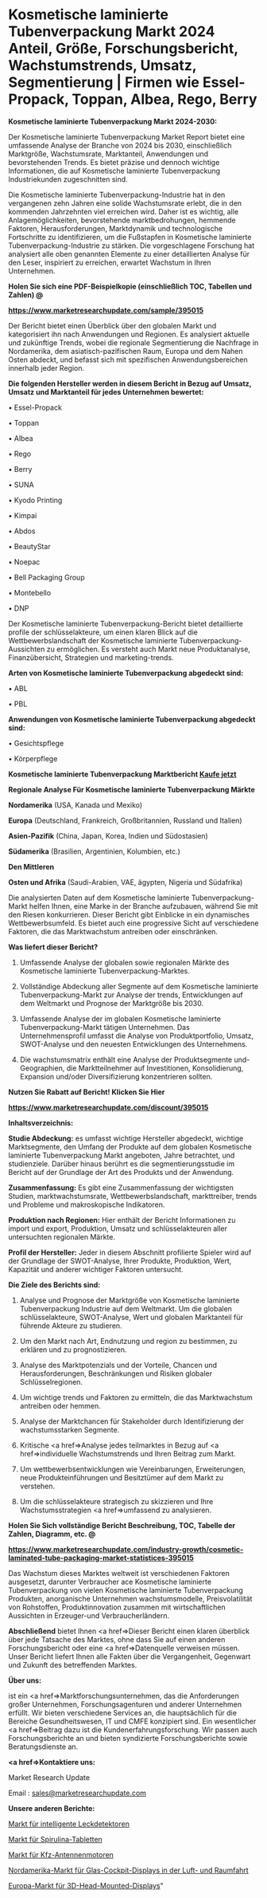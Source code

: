 # Kosmetische laminierte Tubenverpackung Markt 2024 Anteil, Größe, Forschungsbericht, Wachstumstrends, Umsatz, Segmentierung | Firmen wie Essel-Propack, Toppan, Albea, Rego, Berry

<strong>Kosmetische laminierte Tubenverpackung Markt 2024-2030:</strong>

Der Kosmetische laminierte Tubenverpackung Market Report bietet eine umfassende Analyse der Branche von 2024 bis 2030, einschließlich Marktgröße, Wachstumsrate, Marktanteil, Anwendungen und bevorstehenden Trends. Es bietet präzise und dennoch wichtige Informationen, die auf Kosmetische laminierte Tubenverpackung Industriekunden zugeschnitten sind.

Die Kosmetische laminierte Tubenverpackung-Industrie hat in den vergangenen zehn Jahren eine solide Wachstumsrate erlebt, die in den kommenden Jahrzehnten viel erreichen wird. Daher ist es wichtig, alle Anlagemöglichkeiten, bevorstehende marktbedrohungen, hemmende Faktoren, Herausforderungen, Marktdynamik und technologische Fortschritte zu identifizieren, um die Fußstapfen in Kosmetische laminierte Tubenverpackung-Industrie zu stärken. Die vorgeschlagene Forschung hat analysiert alle oben genannten Elemente zu einer detaillierten Analyse für den Leser, inspiriert zu erreichen, erwartet Wachstum in Ihren Unternehmen.



<strong>Holen Sie sich eine PDF-Beispielkopie (einschließlich TOC, Tabellen und Zahlen) @
</strong>

<strong><a href=https://www.marketresearchupdate.com/sample/395015>

<strong>https://www.marketresearchupdate.com/sample/395015</u></font></a></strong></strong>

Der Bericht bietet einen Überblick über den globalen Markt und kategorisiert ihn nach Anwendungen und Regionen. Es analysiert aktuelle und zukünftige Trends, wobei die regionale Segmentierung die Nachfrage in Nordamerika, dem asiatisch-pazifischen Raum, Europa und dem Nahen Osten abdeckt, und befasst sich mit spezifischen Anwendungsbereichen innerhalb jeder Region.



<strong>Die folgenden Hersteller werden in diesem Bericht in Bezug auf Umsatz, Umsatz und Marktanteil für jedes Unternehmen bewertet:</strong>

• Essel-Propack

• Toppan

• Albea

• Rego

• Berry

• SUNA

• Kyodo Printing

• Kimpai

• Abdos

• BeautyStar

• Noepac

• Bell Packaging Group

• Montebello

• DNP

Der Kosmetische laminierte Tubenverpackung-Bericht bietet detaillierte profile der schlüsselakteure, um einen klaren Blick auf die Wettbewerbslandschaft der Kosmetische laminierte Tubenverpackung-Aussichten zu ermöglichen. Es versteht auch Markt neue Produktanalyse, Finanzübersicht, Strategien und marketing-trends.



<strong>Arten von Kosmetische laminierte Tubenverpackung abgedeckt sind:</strong>

• ABL

• PBL



<strong>Anwendungen von Kosmetische laminierte Tubenverpackung abgedeckt sind:</strong>

• Gesichtspflege

• Körperpflege



<strong>Kosmetische laminierte Tubenverpackung Marktbericht <a href=https://www.marketresearchupdate.com/buynow/395015>Kaufe jetzt</a></strong>



<strong>Regionale Analyse Für Kosmetische laminierte Tubenverpackung Märkte</strong>



<strong>Nordamerika</strong> (USA, Kanada und Mexiko)



<strong>Europa</strong> (Deutschland, Frankreich, Großbritannien, Russland und Italien)



<strong>Asien-Pazifik</strong> (China, Japan, Korea, Indien und Südostasien)



<strong>Südamerika</strong> (Brasilien, Argentinien, Kolumbien, etc.)



<strong>Den Mittleren</strong> 

<strong>Osten und Afrika</strong> (Saudi-Arabien, VAE, ägypten, Nigeria und Südafrika)

Die analysierten Daten auf dem Kosmetische laminierte Tubenverpackung-Markt helfen Ihnen, eine Marke in der Branche aufzubauen, während Sie mit den Riesen konkurrieren. Dieser Bericht gibt Einblicke in ein dynamisches Wettbewerbsumfeld. Es bietet auch eine progressive Sicht auf verschiedene Faktoren, die das Marktwachstum antreiben oder einschränken.



<strong>Was liefert dieser Bericht?</strong>

1. Umfassende Analyse der globalen sowie regionalen Märkte des Kosmetische laminierte Tubenverpackung-Marktes.

2. Vollständige Abdeckung aller Segmente auf dem Kosmetische laminierte Tubenverpackung-Markt zur Analyse der trends, Entwicklungen auf dem Weltmarkt und Prognose der Marktgröße bis 2030.

3. Umfassende Analyse der im globalen Kosmetische laminierte Tubenverpackung-Markt tätigen Unternehmen. Das Unternehmensprofil umfasst die Analyse von Produktportfolio, Umsatz, SWOT-Analyse und den neuesten Entwicklungen des Unternehmens.

4. Die wachstumsmatrix enthält eine Analyse der Produktsegmente und-Geographien, die Marktteilnehmer auf Investitionen, Konsolidierung, Expansion und/oder Diversifizierung konzentrieren sollten.



<strong>Nutzen Sie Rabatt auf Bericht! Klicken Sie Hier
</strong>

<strong><a href=https://www.marketresearchupdate.com/discount/395015>https://www.marketresearchupdate.com/discount/395015</b></u></font></strong></a>



<strong>Inhaltsverzeichnis:</strong>



<strong>Studie Abdeckung:</strong> es umfasst wichtige Hersteller abgedeckt, wichtige Marktsegmente, den Umfang der Produkte auf dem globalen Kosmetische laminierte Tubenverpackung Markt angeboten, Jahre betrachtet, und studienziele. Darüber hinaus berührt es die segmentierungsstudie im Bericht auf der Grundlage der Art des Produkts und der Anwendung.



<strong>Zusammenfassung:</strong> Es gibt eine Zusammenfassung der wichtigsten Studien, marktwachstumsrate, Wettbewerbslandschaft, markttreiber, trends und Probleme und makroskopische Indikatoren.



<strong>Produktion nach Regionen:</strong> Hier enthält der Bericht Informationen zu import und export, Produktion, Umsatz und schlüsselakteuren aller untersuchten regionalen Märkte.



<strong>Profil der Hersteller:</strong> Jeder in diesem Abschnitt profilierte Spieler wird auf der Grundlage der SWOT-Analyse, Ihrer Produkte, Produktion, Wert, Kapazität und anderer wichtiger Faktoren untersucht.



<strong>Die Ziele des Berichts sind:</strong>

1) Analyse und Prognose der Marktgröße von Kosmetische laminierte Tubenverpackung Industrie auf dem Weltmarkt.
Um die globalen schlüsselakteure, SWOT-Analyse, Wert und globalen Marktanteil für führende Akteure zu studieren.

2) Um den Markt nach Art, Endnutzung und region zu bestimmen, zu erklären und zu prognostizieren.

3) Analyse des Marktpotenzials und der Vorteile, Chancen und Herausforderungen, Beschränkungen und Risiken globaler Schlüsselregionen.

4) Um wichtige trends und Faktoren zu ermitteln, die das Marktwachstum antreiben oder hemmen.

5) Analyse der Marktchancen für Stakeholder durch Identifizierung der wachstumsstarken Segmente.

6) Kritische <a href=>Analyse</a> jedes teilmarktes in Bezug auf <a href=>individuelle</a> Wachstumstrends und Ihren Beitrag zum Markt.

7) Um wettbewerbsentwicklungen wie Vereinbarungen, Erweiterungen, neue Produkteinführungen und Besitztümer auf dem Markt zu verstehen.

8) Um die schlüsselakteure strategisch zu skizzieren und Ihre Wachstumsstrategien <a href=>umfassend</a> zu analysieren.



<strong>Holen Sie Sich vollständige Bericht Beschreibung, TOC, Tabelle der Zahlen, Diagramm, etc. @ </strong>

<strong><a href=https://www.marketresearchupdate.com/industry-growth/cosmetic-laminated-tube-packaging-market-statistices-395015>https://www.marketresearchupdate.com/industry-growth/cosmetic-laminated-tube-packaging-market-statistices-395015</a></font></strong>

Das Wachstum dieses Marktes weltweit ist verschiedenen Faktoren ausgesetzt, darunter Verbraucher ace Kosmetische laminierte Tubenverpackung von vielen Kosmetische laminierte Tubenverpackung Produkten, anorganische Unternehmen wachstumsmodelle, Preisvolatilität von Rohstoffen, Produktinnovation zusammen mit wirtschaftlichen Aussichten in Erzeuger-und Verbraucherländern.



<strong>Abschließend</strong> bietet Ihnen <a href=>Dieser</a> Bericht einen klaren überblick über jede Tatsache des Marktes, ohne dass Sie auf einen anderen Forschungsbericht oder eine <a href=>Datenquelle</a> verweisen müssen. Unser Bericht liefert Ihnen alle Fakten über die Vergangenheit, Gegenwart und Zukunft des betreffenden Marktes.



<strong>Über uns:</strong>

 ist ein <a href=>Marktfors</a>chungsunternehmen, das die Anforderungen großer Unternehmen, Forschungsagenturen und anderer Unternehmen erfüllt. Wir bieten verschiedene Services an, die hauptsächlich für die Bereiche Gesundheitswesen, IT und CMFE konzipiert sind. Ein wesentlicher <a href=>Beitrag</a> dazu ist die Kundenerfahrungsforschung. Wir passen auch Forschungsberichte an und bieten syndizierte Forschungsberichte sowie Beratungsdienste an.



<strong><a href=>Kontaktiere uns:</a></strong>

Market Research Update

Email : sales@marketresearchupdate.com



<strong>Unsere anderen Berichte:</strong>

<a href=https://www.linkedin.com/pulse/smart-leak-detectors-market-2023-2029-in-depth>Markt für intelligente Leckdetektoren</a>

<a href=https://www.linkedin.com/pulse/spirulina-tablet-market-future-scope>Markt für Spirulina-Tabletten</a>

<a href=https://www.linkedin.com/pulse/automotive-antenna-motor-market-outlooks-2023>Markt für Kfz-Antennenmotoren</a>

<a href=https://www.linkedin.com/pulse/north-america-aerospace-glass-cockpit-display-market-2023>Nordamerika-Markt für Glas-Cockpit-Displays in der Luft- und Raumfahrt</a>

<a href=https://www.linkedin.com/pulse/europe-3d-head-mounted-displays-market-2023>Europa-Markt für 3D-Head-Mounted-Displays</a>"
